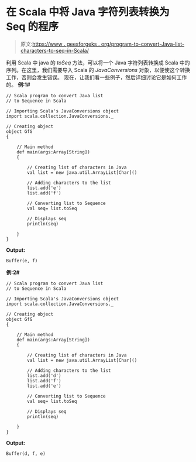 # 在 Scala 中将 Java 字符列表转换为 Seq 的程序

> 原文:[https://www . geesforgeks . org/program-to-convert-Java-list-characters-to-seq-in-Scala/](https://www.geeksforgeeks.org/program-to-convert-java-list-of-characters-to-seq-in-scala/)

利用 Scala 中 java 的 *toSeq* 方法，可以将一个 Java 字符列表转换成 Scala 中的序列。在这里，我们需要导入 Scala 的 *JavaConversions* 对象，以便使这个转换工作，否则会发生错误。
现在，让我们看一些例子，然后详细讨论它是如何工作的。
**例:1#**

```
// Scala program to convert Java list 
// to Sequence in Scala

// Importing Scala's JavaConversions object
import scala.collection.JavaConversions._

// Creating object
object GfG
{ 

    // Main method
    def main(args:Array[String])
    {

        // Creating list of characters in Java
        val list = new java.util.ArrayList[Char]()

        // Adding characters to the list
        list.add('e')
        list.add('f')

        // Converting list to Sequence 
        val seq= list.toSeq

        // Displays seq
        println(seq)

    }
}
```

**Output:**

```
Buffer(e, f)

```

**例:2#**

```
// Scala program to convert Java list 
// to Sequence in Scala

// Importing Scala's JavaConversions object
import scala.collection.JavaConversions._

// Creating object
object GfG
{ 

    // Main method
    def main(args:Array[String])
    {

        // Creating list of characters in Java
        val list = new java.util.ArrayList[Char]()

        // Adding characters to the list
        list.add('d')
        list.add('f')
        list.add('e')

        // Converting list to Sequence 
        val seq= list.toSeq

        // Displays seq
        println(seq)

    }
}
```

**Output:**

```
Buffer(d, f, e)

```